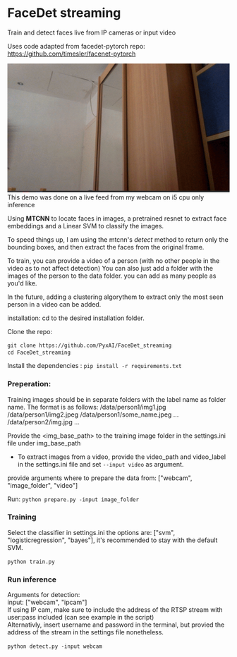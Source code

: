 # FaceDet streaming
Train and detect faces live from IP cameras or input video

Uses code adapted from facedet-pytorch repo:
https://github.com/timesler/facenet-pytorch

<img src = 'https://github.com/PyxAI/FaceDet_streaming/blob/master/ezgif.com-optimize.gif?raw=true'>
This demo was done on a live feed from my webcam on i5 cpu only inference

Using <b>MTCNN</b> to locate faces in images, a pretrained resnet to extract face embeddings and a Linear SVM to classify the images.

To speed things up, I am using the mtcnn's <i>detect</i> method to return only the bounding boxes, and then extract the faces from the original frame.

To train, you can provide a video of a person (with no other people in the video as to not affect detection)
You can also just add a folder with the images of the person to the data folder.
you can add as many people as you'd like.

In the future, adding a clustering algorythem to extract only the most seen person in a video can be added.


installation:
cd to the desired installation folder.

Clone the repo:
```
git clone https://github.com/PyxAI/FaceDet_streaming
cd FaceDet_streaming
```
Install the dependencies :
`pip install -r requirements.txt`

<h3>Preperation:</h3>
Training images should be in separate folders with the label name as folder name.
The format is as follows:
<img_base_path>/data/person1/img1.jpg
<img_base_path>/data/person1/img2.jpeg
<img_base_path>/data/person1/some_name.jpeg
...
<img_base_path>/data/person2/img.jpg
...

Provide the <img_base_path> to the training image folder in the settings.ini file under img_base_path 

  - To extract images from a video, provide the video_path and video_label in the settings.ini file and set `--input video` as argument.

provide arguments where to prepare the data from:
 ["webcam", "image_folder", "video"]
 
Run:
`python prepare.py -input image_folder`

<h3>Training</h3>
Select the classifier in settings.ini
the options are: ["svm", "logisticregression", "bayes"], it's recommended to stay with the default SVM.

`python train.py`

<h3>Run inference</h3>
Arguments for detection:<br>
input: ["webcam", "ipcam"]<br>
If using IP cam, make sure to include the address of the RTSP stream with user:pass included (can see example in the script)<br>
Alternativly, insert username and password in the terminal, but provied the address of the stream in the settings file nonetheless.

`python detect.py -input webcam`

